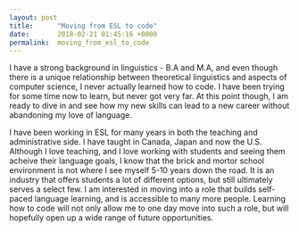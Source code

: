 ```yaml
---
layout: post
title:      "Moving from ESL to code"
date:       2018-02-21 01:45:16 +0000
permalink:  moving_from_esl_to_code
---
```




I have a strong background in linguistics - B.A and M.A, and even though there is a unique relationship between theoretical linguistics and aspects of computer science, I never actually learned how to code.  I have been trying for some time now to learn, but never got very far.  At this point though, I am ready to dive in and see how my new skills can lead to a new career without abandoning my love of language.  

I have been working in ESL for many years in both the teaching and administrative side.  I have taught in Canada, Japan and now the U.S.  Although I love teaching, and I love working with students and seeing them acheive their language goals, I know that the brick and mortor school environment is not where I see myself 5-10 years down the road.  It is an industry that offers students a lot of different options, but still ultimately serves a select few.  I am interested in moving into a role that builds self-paced language learning, and is accessible to many more people.  Learning how to code will not only allow me to one day move into such a role, but will hopefully open up a wide range of future opportunities.     
